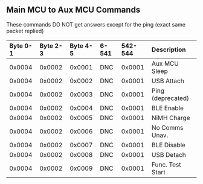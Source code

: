 ## [](#header-2) Main MCU to Aux MCU Commands    
These commands DO NOT get answers except for the ping (exact same packet replied)   
    
| Byte 0-1 | Byte 2-3 | Byte 4-5 | 6-541 | 542-544 | Description |  
|:---------|:---------|:---------|:------|:--------|:------------|   
| 0x0004   | 0x0002   | 0x0001   | DNC   | 0x0001  | Aux MCU Sleep |   
| 0x0004   | 0x0002   | 0x0002   | DNC   | 0x0001  | USB Attach |   
| 0x0004   | 0x0002   | 0x0003   | DNC   | 0x0001  | Ping (deprecated) |   
| 0x0004   | 0x0002   | 0x0004   | DNC   | 0x0001  | BLE Enable |   
| 0x0004   | 0x0002   | 0x0005   | DNC   | 0x0001  | NiMH Charge |   
| 0x0004   | 0x0002   | 0x0006   | DNC   | 0x0001  | No Comms Unav. |   
| 0x0004   | 0x0002   | 0x0007   | DNC   | 0x0001  | BLE Disable  |   
| 0x0004   | 0x0002   | 0x0008   | DNC   | 0x0001  | USB Detach |   
| 0x0004   | 0x0002   | 0x0009   | DNC   | 0x0001  | Func. Test Start |   
